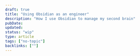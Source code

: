 ```yaml
---
draft: true
title: "Using Obsidian as an engineer"
description: "How I use Obsidian to manage my second brain"
pubDate:
updated:
status: "wip"
type: article
tags: ["no-topic"]
backlinks: [""]
---
```

